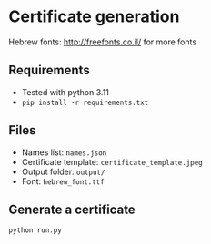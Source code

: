 # Certificate generation

Hebrew fonts: http://freefonts.co.il/ for more fonts

## Requirements
- Tested with python 3.11
- `pip install -r requirements.txt`

## Files
- Names list: `names.json`
- Certificate template: `certificate_template.jpeg`
- Output folder: `output/`
- Font: `hebrew_font.ttf`

## Generate a certificate
`python run.py`